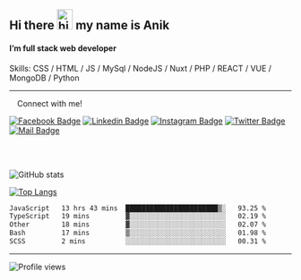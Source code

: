 ## Hi there <img src="https://user-images.githubusercontent.com/1303154/88677602-1635ba80-d120-11ea-84d8-d263ba5fc3c0.gif" width="28px" height="36" alt="hi"> my name is Anik

#### I’m full stack web developer

Skills:  CSS / HTML / JS / MySql / NodeJS / Nuxt / PHP / REACT / VUE / MongoDB / Python


---

&emsp;Connect with me!

<a href="https://www.facebook.com/anik.aritro" target="_blank">![Facebook Badge](https://img.shields.io/badge/Facebook-1877F2?style=for-the-badge&logo=facebook&logoColor=white)</a> [![Linkedin Badge](https://img.shields.io/badge/LinkedIn-0077B5?style=for-the-badge&logo=linkedin&logoColor=white)](https://www.linkedin.com/in/anik-hossain-dev) [![Instagram Badge](https://img.shields.io/badge/Instagram-E4405F?style=for-the-badge&logo=instagram&logoColor=white)](https://www.instagram.com/aritro.anik) [![Twitter Badge](https://img.shields.io/badge/Twitter-1DA1F2?style=for-the-badge&logo=twitter&logoColor=white)](https://twitter.com/AritroAnik) [![Mail Badge](https://img.shields.io/badge/Gmail-D14836?style=for-the-badge&logo=gmail&logoColor=white)](mailto:anik.wdev@gmail.com)

</br>
</br>


![GitHub stats](https://github-readme-stats.vercel.app/api?username=anik-hossain&show_icons=true&theme=monokai)

[![Top Langs](https://github-readme-stats.vercel.app/api/top-langs/?username=anik-hossain&layout=compact&theme=monokai)](https://github.com/anik-hossain)

<!--START_SECTION:waka-->

```txt
JavaScript   13 hrs 43 mins  ███████████████████████▒░   93.25 %
TypeScript   19 mins         ▓░░░░░░░░░░░░░░░░░░░░░░░░   02.19 %
Other        18 mins         ▓░░░░░░░░░░░░░░░░░░░░░░░░   02.07 %
Bash         17 mins         ▒░░░░░░░░░░░░░░░░░░░░░░░░   01.98 %
SCSS         2 mins          ░░░░░░░░░░░░░░░░░░░░░░░░░   00.31 %
```

<!--END_SECTION:waka-->
---

![Profile views](https://gpvc.arturio.dev/anik-hossain)  
